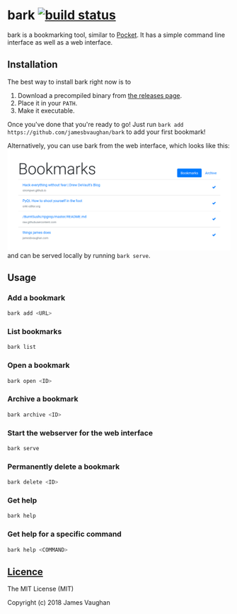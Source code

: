 # bark [![build status](https://travis-ci.org/jamesbvaughan/bark.svg)](https://travis-ci.org/jamesbvaughan/bark)

bark is a bookmarking tool, similar to
[Pocket](https://getpocket.com/).
It has a simple command line interface as well as a web interface.

## Installation

The best way to install bark right now is to

1. Download a precompiled binary from [the releases page](https://github.com/jamesbvaughan/bark/releases).
2. Place it in your `PATH`.
3. Make it executable.

Once you've done that you're ready to go!
Just run `bark add https://github.com/jamesbvaughan/bark`
to add your first bookmark!

Alternatively, you can use bark from the web interface, which looks like this:
![web interface screenshot](https://raw.githubusercontent.com/jamesbvaughan/bark/master/misc/web-ui.png "bark web interface")
and can be served locally by running `bark serve`.

## Usage

### Add a bookmark

```sh
bark add <URL>
```

### List bookmarks

```sh
bark list
```

### Open a bookmark

```sh
bark open <ID>
```

### Archive a bookmark

```sh
bark archive <ID>
```

### Start the webserver for the web interface

```sh
bark serve
```

### Permanently delete a bookmark

```sh
bark delete <ID>
```

### Get help

```sh
bark help
```

### Get help for a specific command

```sh
bark help <COMMAND>
```

## [Licence](LICENSE)

The MIT License (MIT)

Copyright (c) 2018 James Vaughan
